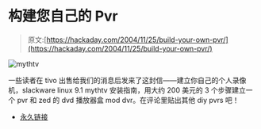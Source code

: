# 构建您自己的 Pvr

> 原文:[https://hackaday.com/2004/11/25/build-your-own-pvr/](https://hackaday.com/2004/11/25/build-your-own-pvr/)

![mythtv](../Images/9d0d3c64fccd896841067fae025f2ce7.png)

一些读者在 tivo 出售给我们的消息后发来了这封信——建立你自己的个人录像机，slackware linux 9.1 mythtv 安装指南，用大约 200 美元的 3 个步骤建立一个 pvr 和 zed 的 dvd 播放器盒 mod dvr。在评论里贴出其他 diy pvrs 吧！

*   [永久链接](http://www.byopvr.com/Sections+index-req-listarticles-secid-1.html)